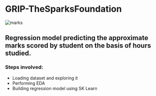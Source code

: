 # GRIP-TheSparksFoundation
![marks](https://github.com/sudhanshusekhar56/GRIP-TheSparksFoundation/assets/67027188/63ed2291-6c75-4616-89de-184c638beb38)

## Regression model predicting the approximate marks scored by student on the basis of hours studied.
### Steps involved:
* Loading dataset and exploring it
* Performing EDA
* Building regression model using SK Learn

